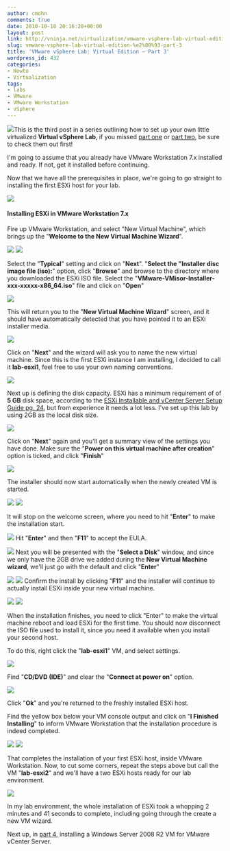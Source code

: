 ```yaml
---
author: cmohn
comments: true
date: 2010-10-18 20:16:28+00:00
layout: post
link: http://vninja.net/virtualization/vmware-vsphere-lab-virtual-edition-%e2%80%93-part-3/
slug: vmware-vsphere-lab-virtual-edition-%e2%80%93-part-3
title: 'VMware vSphere Lab: Virtual Edition – Part 3'
wordpress_id: 432
categories:
- Howto
- Virtualization
tags:
- labs
- VMware
- VMware Workstation
- vSphere
---
```


![](/images/logos/vmware-logo.gif)This is the third post in a series outlining how to set up your own little virtualized **Virtual vSphere Lab**, if you missed [part one](http://vninja.net/virtualization/vmware-vsphere-lab-virtual-edition-part-1/) or [part two](http://vninja.net/virtualization/vmware-vsphere-lab-virtual-edition-part-2/), be sure to check them out first!

I'm going to assume that you already have VMware Workstation 7.x installed and ready. If not, get it installed before continuing.

Now that we have all the prerequisites in place, we're going to go straight to installing the first ESXi host for your lab.
<!-- more -->

[![](http://vninja.net/wordpress/wp-content/uploads/2010/10/Virtual-vSphere-Lab-Prereqs-1a-300x122.png)](http://vninja.net/wordpress/wp-content/uploads/2010/10/Virtual-vSphere-Lab-Prereqs-1a.png)


#### Installing ESXi in VMware Workstation 7.x


Fire up VMware Workstation, and select "New Virtual Machine", which brings up the "**Welcome to the New Virtual Machine Wizard**".

[![](http://vninja.net/wordpress/wp-content/uploads/2010/10/Virtual-vSphere-Lab-Installing-1-300x249.png)](http://vninja.net/wordpress/wp-content/uploads/2010/10/Virtual-vSphere-Lab-Installing-1.png)
[![](http://vninja.net/wordpress/wp-content/uploads/2010/10/Virtual-vSphere-Lab-Installing-2-300x271.png)](http://vninja.net/wordpress/wp-content/uploads/2010/10/Virtual-vSphere-Lab-Installing-2.png)

Select the "**Typical**" setting and click on "**Next**". "**Select the "Installer disc image file (iso):**" option, click "**Browse**" and browse to the directory where you downloaded the ESXi ISO file. Select the "**VMware-VMisor-Installer-xxx-xxxxx-x86_64.iso**" file and click on "**Open**"

[![](http://vninja.net/wordpress/wp-content/uploads/2010/10/Virtual-vSphere-Lab-Installing-3-300x208.png)](http://vninja.net/wordpress/wp-content/uploads/2010/10/Virtual-vSphere-Lab-Installing-3.png)

This will return you to the "**New Virtual Machine Wizard**" screen, and it should have automatically detected that you have pointed it to an ESXi installer media.

[![](http://vninja.net/wordpress/wp-content/uploads/2010/10/Virtual-vSphere-Lab-Installing-4-300x271.png)](http://vninja.net/wordpress/wp-content/uploads/2010/10/Virtual-vSphere-Lab-Installing-4.png)

Click on "**Next**" and the wizard will ask you to name the new virtual machine. Since this is the first ESXi instance I am installing, I decided to call it **lab-esxi1**, feel free to use your own naming conventions.

[![](http://vninja.net/wordpress/wp-content/uploads/2010/10/Virtual-vSphere-Lab-Installing-5-300x271.png)](http://vninja.net/wordpress/wp-content/uploads/2010/10/Virtual-vSphere-Lab-Installing-5.png)

Next up is defining the disk capacity. ESXi has a minimum requirement of of **5 GB** disk space, according to the [ESXi Installable and vCenter Server Setup Guide pg. 24](http://www.vmware.com/pdf/vsphere4/r41/vsp_41_esxi_i_vc_setup_guide.pdf), but from experience it needs a lot less. I've set up this lab by using 2GB as the local disk size.

[![](http://vninja.net/wordpress/wp-content/uploads/2010/10/Virtual-vSphere-Lab-Installing-6-300x271.png)](http://vninja.net/wordpress/wp-content/uploads/2010/10/Virtual-vSphere-Lab-Installing-6.png)

Click on "**Next**" again and you'll get a summary view of the settings you have done. Make sure the "**Power on this virtual machine after creation**" option is ticked, and click "**Finish**"

[![](http://vninja.net/wordpress/wp-content/uploads/2010/10/Virtual-vSphere-Lab-Installing-7-300x271.png)](http://vninja.net/wordpress/wp-content/uploads/2010/10/Virtual-vSphere-Lab-Installing-7.png)

The installer should now start automatically when the newly created VM is started.

[![](http://vninja.net/wordpress/wp-content/uploads/2010/10/Virtual-vSphere-Lab-Installing-8-300x189.png)](http://vninja.net/wordpress/wp-content/uploads/2010/10/Virtual-vSphere-Lab-Installing-8.png) [![](http://vninja.net/wordpress/wp-content/uploads/2010/10/Virtual-vSphere-Lab-Installing-9-300x189.png)](http://vninja.net/wordpress/wp-content/uploads/2010/10/Virtual-vSphere-Lab-Installing-9.png)

It will stop on the welcome screen, where you need to hit "**Enter**" to make the installation start.

[![](http://vninja.net/wordpress/wp-content/uploads/2010/10/Virtual-vSphere-Lab-Installing-10-300x189.png)](http://vninja.net/wordpress/wp-content/uploads/2010/10/Virtual-vSphere-Lab-Installing-10.png)
Hit "**Enter**" and then "**F11**" to accept the EULA.

[![](http://vninja.net/wordpress/wp-content/uploads/2010/10/Virtual-vSphere-Lab-Installing-11-300x189.png)](http://vninja.net/wordpress/wp-content/uploads/2010/10/Virtual-vSphere-Lab-Installing-11.png)
Next you will be presented with the "**Select a Disk**" window, and since we only have the 2GB drive we added during the **New Virtual Machine wizard**, we'll just go with the default and click "**Enter**"

[![](http://vninja.net/wordpress/wp-content/uploads/2010/10/Virtual-vSphere-Lab-Installing-12-300x189.png)](http://vninja.net/wordpress/wp-content/uploads/2010/10/Virtual-vSphere-Lab-Installing-12.png) [![](http://vninja.net/wordpress/wp-content/uploads/2010/10/Virtual-vSphere-Lab-Installing-13-300x189.png)](http://vninja.net/wordpress/wp-content/uploads/2010/10/Virtual-vSphere-Lab-Installing-13.png)
Confirm the install by clicking "**F11**" and the installer will continue to actually install ESXi inside your new virtual machine.

[![](http://vninja.net/wordpress/wp-content/uploads/2010/10/Virtual-vSphere-Lab-Installing-14-300x189.png)](http://vninja.net/wordpress/wp-content/uploads/2010/10/Virtual-vSphere-Lab-Installing-14.png) [![](http://vninja.net/wordpress/wp-content/uploads/2010/10/Virtual-vSphere-Lab-Installing-15-300x189.png)](http://vninja.net/wordpress/wp-content/uploads/2010/10/Virtual-vSphere-Lab-Installing-15.png)

When the installation finishes, you need to click "Enter" to make the virtual machine reboot and load ESXi for the first time. You should now disconnect the ISO file used to install it, since you need it available when you install your second host.

To do this, right click the "**lab-esxi1**" VM, and select settings.

[![](http://vninja.net/wordpress/wp-content/uploads/2010/10/Virtual-vSphere-Lab-Installing-16.png)](http://vninja.net/wordpress/wp-content/uploads/2010/10/Virtual-vSphere-Lab-Installing-16.png)

Find "**CD/DVD (IDE)**" and clear the "**Connect at power on**" option.

[![](http://vninja.net/wordpress/wp-content/uploads/2010/10/Virtual-vSphere-Lab-Installing-17-300x259.png)](http://vninja.net/wordpress/wp-content/uploads/2010/10/Virtual-vSphere-Lab-Installing-17.png)

Click "**Ok**" and you're returned to the freshly installed ESXi host.

Find the yellow box below your VM console output and click on "**I Finished Installing**" to inform VMware Workstation that the installation procedure is indeed completed.

[![](http://vninja.net/wordpress/wp-content/uploads/2010/10/Virtual-vSphere-Lab-Installing-18-300x187.png)](http://vninja.net/wordpress/wp-content/uploads/2010/10/Virtual-vSphere-Lab-Installing-18.png) [![](http://vninja.net/wordpress/wp-content/uploads/2010/10/Virtual-vSphere-Lab-Installing-19-300x172.png)](http://vninja.net/wordpress/wp-content/uploads/2010/10/Virtual-vSphere-Lab-Installing-19.png)

That completes the installation of your first ESXi host, inside VMware Workstation. Now, to cut some corners, repeat the steps above but call the VM "**lab-esxi2**" and we'll have a two ESXi hosts ready for our lab environment.

![](http://vninja.net/wordpress/wp-content/uploads/2010/10/Virtual-vSphere-Lab-Installing-20-300x189.png)

In my lab environment, the whole installation of ESXi took a whopping 2 minutes and 41 seconds to complete, including going through the create a new VM wizard.

Next up, in [part 4](http://vninja.net/virtualization/vmware-vsphere-lab-virtual-edition-%E2%80%93-part-4/), installing a Windows Server 2008 R2 VM for VMware vCenter Server.
